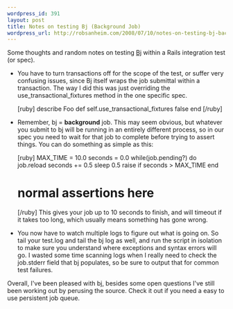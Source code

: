 ```yaml
--- 
wordpress_id: 391
layout: post
title: Notes on testing Bj (Background Job)
wordpress_url: http://robsanheim.com/2008/07/10/notes-on-testing-bj-background-job/
---
```

Some thoughts and random notes on testing <a href="http://codeforpeople.rubyforge.org/svn/bj/trunk/README">Bj</a> within a Rails integration test (or spec).

<ul><li>You have to turn transactions off for the scope of the test, or suffer very confusing issues, since Bj itself wraps the job submittal within a transaction.  The way I did this was just overriding the use_transactional_fixtures method in the one specific spec.

[ruby]
describe Foo
  def self.use_transactional_fixtures
    false
  end
[/ruby]
</li>

<li>Remember, bj = <strong>background</strong> job.  This may seem obvious, but whatever you submit to bj will be running in an entirely different process, so in our spec you need to wait for that job to complete before trying to assert things.  You can do something as simple as this:

[ruby]
MAX_TIME = 10.0
    seconds = 0.0
    while(job.pending?) do
      job.reload
      seconds += 0.5
      sleep 0.5
      raise if seconds > MAX_TIME
    end
# normal assertions here
[/ruby]
This gives your job up to 10 seconds to finish, and will timeout if it takes too long, which usually means something has gone wrong.
</li>

<li>You now have to watch multiple logs to figure out what is going on.  So tail your test.log and tail the bj log as well, and run the script in isolation to make sure you understand where exceptions and syntax errors will go.  I wasted some time scanning logs when I really need to check the job.stderr field that bj populates, so be sure to output that for common test failures.</li></ul>

Overall, I've been pleased with bj, besides some open questions I've still been working out by perusing the source.  Check it out if you need a easy to use persistent job queue.
